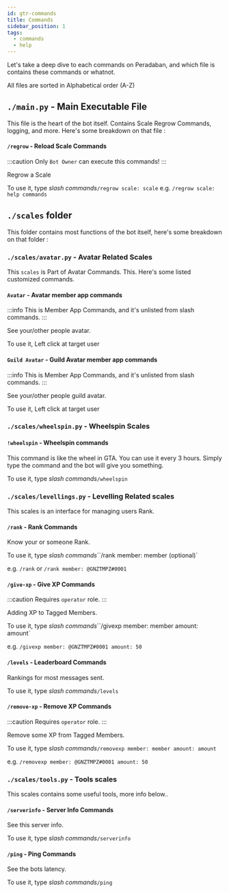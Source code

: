 ```yaml
---
id: gtr-commands
title: Commands
sidebar_position: 1
tags:
  - commands
  - help
---
```


Let's take a deep dive to each commands on Peradaban, and which file is contains these commands or whatnot.

All files are sorted in Alphabetical order (A-Z)

## `./main.py` - Main Executable File

This file is the heart of the bot itself. Contains Scale Regrow Commands, logging, and more. Here's some breakdown on that file :

#### `/regrow` - Reload Scale Commands

:::caution
Only `Bot Owner` can execute this commands!
:::

Regrow a Scale

To use it, type _slash commands_`/regrow scale: scale`
e.g. `/regrow scale: help commands`

## `./scales` folder

This folder contains most functions of the bot itself, here's some breakdown on that folder :

### `./scales/avatar.py` - Avatar Related Scales

This `scales` is Part of Avatar Commands. This.
Here's some listed customized commands.

#### `Avatar` - Avatar member app commands

:::info
This is Member App Commands, and it's unlisted from slash commands.
:::

See your/other people avatar.

To use it, Left click at target user

#### `Guild Avatar` - Guild Avatar member app commands

:::info
This is Member App Commands, and it's unlisted from slash commands.
:::

See your/other people guild avatar.

To use it, Left click at target user

### `./scales/wheelspin.py` - Wheelspin Scales

#### `!wheelspin` - Wheelspin commands

This command is like the wheel in GTA. You can use it every 3 hours.
Simply type the command and the bot will give you something.

To use it, type _slash commands_`/wheelspin`

### `./scales/levellings.py` - Levelling Related scales

This scales is an interface for managing users Rank.

#### `/rank` - Rank Commands

Know your or someone Rank.

To use it, type _slash commands_``/rank member: member (optional)`

e.g. `/rank` or `/rank member: @GNZTMPZ#0001`

#### `/give-xp` - Give XP Commands

:::caution
Requires `operator` role.
:::

Adding XP to Tagged Members.

To use it, type _slash commands_``/givexp member: member amount: amount`

e.g. `/givexp member: @GNZTMPZ#0001 amount: 50`

#### `/levels` - Leaderboard Commands

Rankings for most messages sent.

To use it, type _slash commands_`/levels`

#### `/remove-xp` - Remove XP Commands

:::caution
Requires `operator` role.
:::

Remove some XP from Tagged Members.

To use it, type _slash commands_`/removexp member: member amount: amount`

e.g. `/removexp member: @GNZTMPZ#0001 amount: 50`

### `./scales/tools.py` - Tools scales

This scales contains some useful tools, more info below..

#### `/serverinfo` - Server Info Commands

See this server info.

To use it, type _slash commands_`/serverinfo`

#### `/ping` - Ping Commands

See the bots latency.

To use it, type _slash commands_`/ping`
